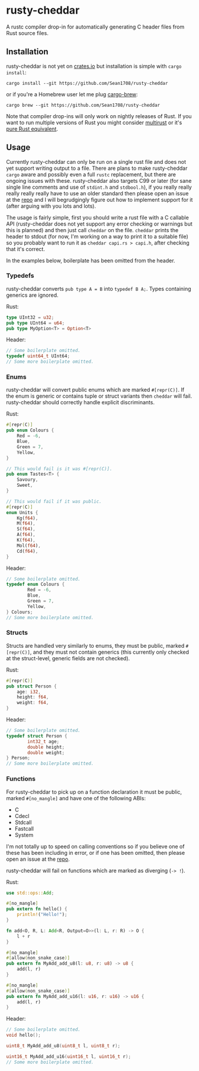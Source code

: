 # rusty-cheddar

A rustc compiler drop-in for automatically generating C header files from Rust
source files.

## Installation

rusty-cheddar is not yet on [crates.io](https://crates.io) but installation is simple with `cargo
install`:

    cargo install --git https://github.com/Sean1708/rusty-cheddar

or if you're a Homebrew user let me plug [cargo-brew](https://github.com/Sean1708/cargo-brew):

    cargo brew --git https://github.com/Sean1708/rusty-cheddar

Note that compiler drop-ins will only work on nightly releases of Rust. If you want to run multiple
versions of Rust you might consider [multirust](https://github.com/brson/multirust) or it's [pure
Rust equivalent](https://github.com/Diggsey/multirust-rs).

## Usage

Currently rusty-cheddar can only be run on a single rust file and does not yet support writing
output to a file. There are plans to make rusty-cheddar `cargo` aware and possibly even a full
`rustc` replacement, but there are ongoing issues with these. rusty-cheddar also targets C99 or
later (for sane single line comments and use of `stdint.h` and `stdbool.h`), if you really really
really really really have to use an older standard then please open an issue at the [repo] and I
will begrudgingly figure out how to implement support for it (after arguing with you lots and lots).

The usage is fairly simple, first you should write a rust file with a C callable API (rusty-cheddar
does not yet support any error checking or warnings but this is planned) and then just call
`cheddar` on the file. `cheddar` prints the header to stdout (for now, I'm working on a way to print
it to a suitable file) so you probably want to run it as `cheddar capi.rs > capi.h`, after checking
that it's correct.

In the examples below, boilerplate has been omitted from the header.

### Typedefs

rusty-cheddar converts `pub type A = B` into `typedef B A;`. Types containing generics are ignored.

Rust:

```rust
type UInt32 = u32;
pub type UInt64 = u64;
pub type MyOption<T> = Option<T>
```

Header:

```C
// Some boilerplate omitted.
typedef uint64_t UInt64;
// Some more boilerplate omitted.
```

### Enums

rusty-cheddar will convert public enums which are marked `#[repr(C)]`. If the enum is generic or
contains tuple or struct variants then `cheddar` will fail. rusty-cheddar should correctly handle
explicit discriminants.

Rust:

```rust
#[repr(C)]
pub enum Colours {
    Red = -6,
    Blue,
    Green = 7,
    Yellow,
}

// This would fail is it was #[repr(C)].
pub enum Tastes<T> {
    Savoury,
    Sweet,
}

// This would fail if it was public.
#[repr(C)]
enum Units {
    Kg(f64),
    M(f64),
    S(f64),
    A(f64),
    K(f64),
    Mol(f64),
    Cd(f64),
}
```

Header:

```C
// Some boilerplate omitted.
typedef enum Colours {
        Red = -6,
        Blue,
        Green = 7,
        Yellow,
} Colours;
// Some more boilerplate omitted.
```

### Structs

Structs are handled very similarly to enums, they must be public, marked `#[repr(C)]`, and they must not
contain generics (this currently only checked at the struct-level, generic fields are not checked).

Rust:

```rust
#[repr(C)]
pub struct Person {
    age: i32,
    height: f64,
    weight: f64,
}
```

Header:

```C
// Some boilerplate omitted.
typedef struct Person {
        int32_t age;
        double height;
        double weight;
} Person;
// Some more boilerplate omitted.
```

### Functions

For rusty-cheddar to pick up on a function declaration it must be public, marked `#[no_mangle]` and
have one of the following ABIs:

- C
- Cdecl
- Stdcall
- Fastcall
- System

I'm not totally up to speed on calling conventions so if you believe one of these has been including
in error, or if one has been omitted, then please open an issue at the [repo].

rusty-cheddar will fail on functions which are marked as diverging (`-> !`).

Rust:

```rust
use std::ops::Add;

#[no_mangle]
pub extern fn hello() {
    println!("Hello!");
}

fn add<O, R, L: Add<R, Output=O>>(l: L, r: R) -> O {
    l + r
}

#[no_mangle]
#[allow(non_snake_case)]
pub extern fn MyAdd_add_u8(l: u8, r: u8) -> u8 {
    add(l, r)
}

#[no_mangle]
#[allow(non_snake_case)]
pub extern fn MyAdd_add_u16(l: u16, r: u16) -> u16 {
    add(l, r)
}
```

Header:

```C
// Some boilerplate omitted.
void hello();

uint8_t MyAdd_add_u8(uint8_t l, uint8_t r);

uint16_t MyAdd_add_u16(uint16_t l, uint16_t r);
// Some more boilerplate omitted.
```

[repo]: https://github.com/Sean1708/rusty-cheddar
